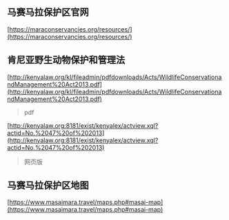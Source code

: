 ## 马赛马拉保护区官网

[https://maraconservancies.org/resources/](https://maraconservancies.org/resources/)

## 肯尼亚野生动物保护和管理法

[http://kenyalaw.org/kl/fileadmin/pdfdownloads/Acts/WildlifeConservationandManagement%20Act2013.pdf](http://kenyalaw.org/kl/fileadmin/pdfdownloads/Acts/WildlifeConservationandManagement%20Act2013.pdf)

> pdf

[http://kenyalaw.org:8181/exist/kenyalex/actview.xql?actid=No.%2047%20of%202013](http://kenyalaw.org:8181/exist/kenyalex/actview.xql?actid=No.%2047%20of%202013)

> 网页版

## 马赛马拉保护区地图

[https://www.masaimara.travel/maps.php#masai-map](https://www.masaimara.travel/maps.php#masai-map)
